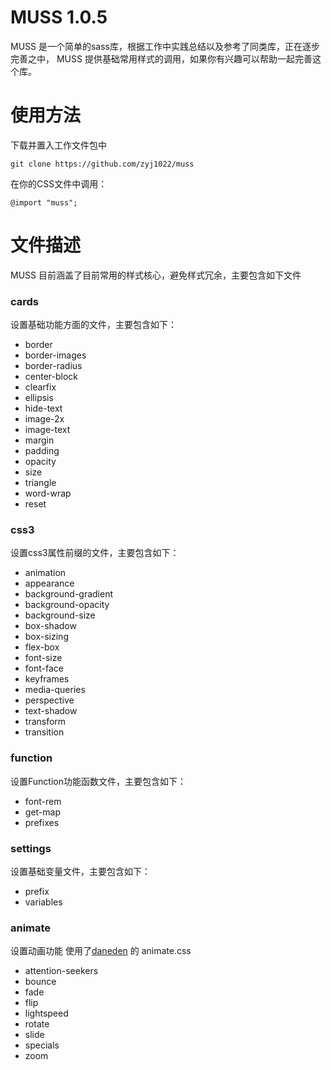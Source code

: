 # MUSS 1.0.5

MUSS 是一个简单的sass库，根据工作中实践总结以及参考了同类库，正在逐步完善之中，
MUSS 提供基础常用样式的调用，如果你有兴趣可以帮助一起完善这个库。

# 使用方法
下载并置入工作文件包中

	git clone https://github.com/zyj1022/muss

在你的CSS文件中调用：

	@import "muss";

# 文件描述

MUSS 目前涵盖了目前常用的样式核心，避免样式冗余，主要包含如下文件

### cards

设置基础功能方面的文件，主要包含如下：

- border
- border-images
- border-radius
- center-block
- clearfix
- ellipsis
- hide-text
- image-2x
- image-text
- margin
- padding
- opacity
- size
- triangle
- word-wrap
- reset

### css3

设置css3属性前缀的文件，主要包含如下：

- animation
- appearance
- background-gradient
- background-opacity
- background-size
- box-shadow
- box-sizing
- flex-box
- font-size
- font-face
- keyframes
- media-queries
- perspective
- text-shadow
- transform
- transition

### function

设置Function功能函数文件，主要包含如下：

- font-rem
- get-map
- prefixes

### settings

设置基础变量文件，主要包含如下：

- prefix
- variables

### animate

设置动画功能 使用了[daneden](http://daneden.me/animate) 的 animate.css

- attention-seekers
- bounce
- fade
- flip
- lightspeed
- rotate
- slide
- specials
- zoom
